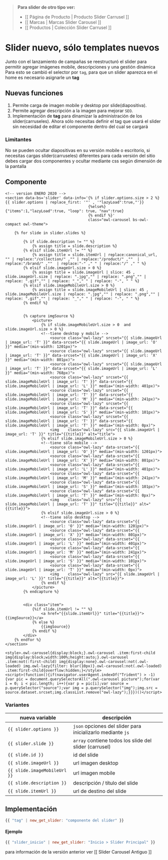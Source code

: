 > **Para slider de otro tipo ver:**
> * [[ Página de Producto | Producto Slider Carrusel ]]
> * [[ Marcas | Marcas Slider Carousel ]]
> * [[ Productos | Colección Slider Carrusel ]]

# Slider nuevo, sólo templates nuevos

Junto con el lanzamiento de campañas se reestructuró el slider para permitir agregar imágenes mobile, descripciones y una gestión dinámica 
Para esto se cambió el selector por `tag`, para que un slider aparezca en el home es necesario asignarle un **tag**

## Nuevas funciones 
1. Permite carga de imagen mobile y desktop por slide(diapositiva).
2. Permite agregar descripción a la imagen para mejorar `SEO`.
3. Implementación de **tag** para dinamizar la administración de los slider(carruseles). Ahora sólo necesitas definir el tag que usará el slider sin necesidad de editar el componente dentro del cual se cargará 

### Limitantes
No se pueden ocultar diapositivas en su versión mobile o escritorio, si necesitas cargas slider(carruseles) diferentes para cada versión del sitio debes cargar dos componentes y ocultar mediante css según dimensión de la pantalla 

## Componente 
```django
<!-- version ENERO 2020 -->
<section data-bs='slider' data-info='{% if slider.options.size > 2 %}{{ slider.options | replace_first: '"' , '"lazyLoad":true,"'}}
                                     {%else%}{"items":1,"lazyLoad":true, "loop": true, "nav":true}
                                     {% endif %}' 
                                     class="owl-carousel bs-owl-compact owl-theme">
                                     
    {% for slide in slider.slides %}
        
        {% if slide.description != "" %}
            {% assign title = slide.description %}
        {% elsif slide.itemUrl != "" %}
            {% assign title = slide.itemUrl | replace:canonical_url, "" | replace:"/collection/" ,"" | replace:"/product/" ,""  | replace:"/brand/" ,""  | replace:"-" ," " | replace:"/" ," " %}
        {% elsif slide.imageUrl.size > 0 %}
            {% assign title = slide.imageUrl | slice: 45 , slide.imageUrl.size | replace: ".jpg","" | replace: ".png","" | replace: ".gif","" | replace: "_"," " | replace: "-", " " %}
        {% elsif slide.imageMobileUrl.size > 0 %}
            {% assign title = slide.imageMobileUrl | slice: 45 , slide.imageMobileUrl.size | replace: ".jpg","" | replace: ".png","" | replace: ".gif","" | replace: "_"," " | replace: "-", " " %}
        {% endif %}
        
        
        {% capture imgSource %}
            <picture>
                {% if slide.imageMobileUrl.size > 0  and slide.imageUrl.size > 0 %}
                <!--tiene desktop y mobile -->
                    <source class="owl-lazy" srcset="{{ slide.imageUrl | image_url: 'T' }}" data-srcset="{{ slide.imageUrl | image_url: 'O' }}" media="(min-width: 1201px)">
                    <source class="owl-lazy" srcset="{{ slide.imageUrl | image_url: 'T' }}" data-srcset="{{ slide.imageUrl | image_url: 'X' }}" media="(min-width: 801px)">
                    <source class="owl-lazy" srcset="{{ slide.imageUrl | image_url: 'T' }}" data-srcset="{{ slide.imageUrl | image_url: 'L' }}" media="(min-width: 768px)">
                    <source class="owl-lazy" srcset="{{ slide.imageMobileUrl | image_url: 'T' }}" data-srcset="{{ slide.imageMobileUrl | image_url: 'L' }}" media="(min-width: 401px)">
                    <source class="owl-lazy" srcset="{{ slide.imageMobileUrl | image_url: 'T' }}" data-srcset="{{ slide.imageMobileUrl | image_url: 'M' }}" media="(min-width: 241px)">
                    <source class="owl-lazy" srcset="{{ slide.imageMobileUrl | image_url: 'T' }}" data-srcset="{{ slide.imageMobileUrl | image_url: 'S' }}" media="(min-width: 101px)">
                    <source class="owl-lazy" srcset="{{ slide.imageMobileUrl | image_url: 'T' }}" data-srcset="{{ slide.imageMobileUrl | image_url: 'T' }}" media="(min-width: 0px)">
                    <img    class="owl-lazy" src="{{ slide.imageUrl | image_url: 'T' }}" title="{{title}}" alt="title">
                {% elsif slide.imageMobileUrl.size > 0 %}
                <!--tiene sólo mobile -->
                    <source class="owl-lazy" data-srcset="{{ slide.imageMobileUrl | image_url: 'O' }}" media="(min-width: 1201px)">
                    <source class="owl-lazy" data-srcset="{{ slide.imageMobileUrl | image_url: 'X' }}" media="(min-width: 801px)">
                    <source class="owl-lazy" data-srcset="{{ slide.imageMobileUrl | image_url: 'L' }}" media="(min-width: 401px)">
                    <source class="owl-lazy" data-srcset="{{ slide.imageMobileUrl | image_url: 'M' }}" media="(min-width: 241px)">
                    <source class="owl-lazy" data-srcset="{{ slide.imageMobileUrl | image_url: 'S' }}" media="(min-width: 101px)">
                    <source class="owl-lazy" data-srcset="{{ slide.imageMobileUrl | image_url: 'T' }}" media="(min-width: 0px)">
                    <img    class="owl-lazy" src="{{ slide.imageMobileUrl | image_url: 'T' }}" title="{{title}}" alt="{{title}}">
                {% elsif slide.imageUrl.size > 0 %}
                <!--tiene sólo desktop -->
                    <source class="owl-lazy" data-srcset="{{ slide.imageUrl | image_url: 'O' }}" media="(min-width: 1201px)">
                    <source class="owl-lazy" data-srcset="{{ slide.imageUrl | image_url: 'X' }}" media="(min-width: 801px)">
                    <source class="owl-lazy" data-srcset="{{ slide.imageUrl | image_url: 'L' }}" media="(min-width: 401px)">
                    <source class="owl-lazy" data-srcset="{{ slide.imageUrl | image_url: 'M' }}" media="(min-width: 241px)">
                    <source class="owl-lazy" data-srcset="{{ slide.imageUrl | image_url: 'S' }}" media="(min-width: 101px)">
                    <source class="owl-lazy" data-srcset="{{ slide.imageUrl | image_url: 'T' }}" media="(min-width: 0px)">
                    <img    class="owl-lazy" src="{{ slide.imageUrl | image_url: 'L' }}" title="{{title}}" alt="{{title}}">
                {% endif %}
            </picture>
        {% endcapture %}
        
        
        <div class="item">
            {%if slide.itemUrl != "" %}
                <a href="{{slide.itemUrl}}" title="{{title}}">{{imgSource}}</a>
            {% else %}
                {{imgSource}}
            {% endif %}
        </div>
    {% endfor %}
</section>

<style>.owl-carousel{display:block;}.owl-carousel .item:first-child img{display:block;width:100%;height:auto;}.owl-carousel .item:not(:first-child) img{display:none}.owl-carousel:not(.owl-loaded) img.owl-lazy{filter: blur(10px)}.owl-carousel:not(.owl-loaded) .item:first-child{overflow:hidden;}</style>
<script>(function(){if(navigator.userAgent.indexOf("Trident") > -1){var pic = document.querySelectorAll(".owl-carousel picture");for(var i = 0; i < pic.length; i++){var p = pic[i];var source = p.querySelector("source");var img = p.querySelector("img");img.src = source.dataset.srcset;img.classList.remove("owl-lazy");}}})()</script>
```

### Variantes

| nueva variable               | descripción                    |
| ---------------------------- | ------------------------------ |
| `{{ slider.options }}`       | `json` opciones del slider para inicializarlo mediante `js`| 
| `{{ slider.slide }}`         | `array` contiene todos los slide del slider (carrusel) |
| `{{ slide.id }}`             |   id del slide                 |
| `{{ slide.imageUrl }}`       | url imagen desktop             |
| `{{ slide.imageMobileUrl }}` | url imagen mobile              |
| `{{ slide.description }}`    | descripción / título del slide |
| `{{ slide.itemUrl }}`        | url de destino del slide       |

## Implementación 

```js
{{ "tag" | new_get_slider: "componente del slider" }}
```
#### Ejemplo
```js
{{ "slider_inicio" | new_get_slider: "Inicio > Slider Principal" }}
```



para información de la versión anterior ver [[ Slider Carousel Antiguo ]]


